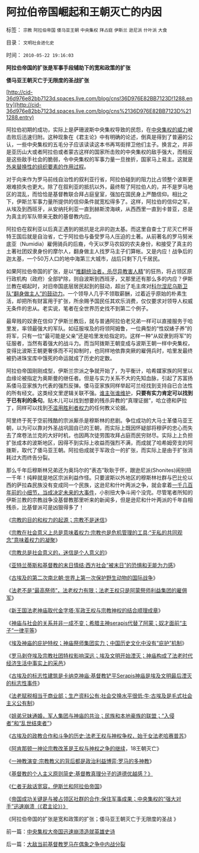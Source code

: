 # 阿拉伯帝国崛起和王朝灭亡的内因

标签： `宗教` `阿拉伯帝国` `倭马亚王朝` `中央集权` `拜占庭` `伊斯兰` `逊尼派` `什叶派` `大食` 

目录： `文明社会进化史`

时间： `2010-05-22 19:16:03`

**阿拉伯帝国的扩张是军事手段辅助下的宽和政策的扩张**

**倭马亚王朝灭亡于无限度的圣战扩张**

[http://cid-36d976e82bb7123d.spaces.live.com/blog/cns!36D976E82BB7123D!1288.entry](http://cid-36d976e82bb7123d.spaces.live.com/blog/cns%2136D976E82BB7123D%211288.entry)

阿拉伯初期的成功，实际上是萨珊波斯中央集权导致的民怨，在[中央集权的威力](../../../2010/5/15/“权力－权利－义务”模型即奴隶制.md)被击败后迅速归附。这种现象在《君主论》中有明确的论述，倒真是得到了普遍的公认，一些中央集权的五毛分子应该读读这本书再骂街捍卫他们主子。换言之，并非是亚历山大或者阿拉伯或者蒙古这样的国家所击败的中央集权的敌手强大，而相反是这些敌手社会的脆弱，令中央集权的军事力量一旦挫折，国家马上易主。这就是[外来替换性的组织要素的作用过程](../../../2010/3/20/政治只是经济学中的一种组织要素.md)。

对于向来作为罗马前线自治性的叙利亚行省，阿拉伯碰到的阻力比占领整个波斯更艰难损失也更大。除了在叙利亚的抵抗以外，最终帮了阿拉伯人的，并不是罗马地区的混乱，而恰恰是基督教联合拜占庭皇室，强加在国民身上严酷信仰。相比之下，伊斯兰军事力量所提供的信仰条件就宽松得多了。这样，阿拉伯的信仰之军，从埃及到西班牙，从安纳托利亚一直到赫斯滂海峡，从西西里一直到卡普亚，总是为真主的军队带来无数的基督教内应。

阿拉伯在叙利亚以后真正遇到的抵抗是北非的迦太基。而这里自查士丁尼灭亡杯哥特王国后就是自治省，亡于阿拉伯与备受罗马人压迫的土著。从前著名的罗马努米底亚（Numidia）雇佣骑兵的后裔，今天以罗马农奴的农夫身份，和接受了真主的土著社团奴隶身份的摩尔人，翻身做主人找罗马主子们算帐。又是内应！战争后的迦太基，一个50万人口的地中海第三大城市，战后只剩下几千居民。

如果阿拉伯帝国的扩张，是以“[推翻统治者，杀尽异教害人精](../../../2010/5/20/人民领袖人民爱，人民领袖爱人民.md)”的狂热，将占领区原行政机构（政府）全部铲除，则自波斯到西班牙，又那里还有那么多的内应？伊斯兰教在崛起时，对旧帝国底层居民起到的鼓动，超出了毛主席对[科尔涅尼乌斯卫队“翻身做主人”的鼓动力](../../../2009/8/6/被杀的猴子和被吓的鸡.md)。一个领导人几乎不领取薪酬，过着近乎原始的朴素生活，却把所有财富用于扩张，所余赐予国民任其欢乐消费，仅仅要求对领导人权威无条件的忠从。老实说，笔者在全世界历史找不到第二个例子。

最卑贱的奴隶在信仰了伊斯兰教后，就与普通阿拉伯老兄弟一样可以直接服务于哈里发，率领最强大的军队。如征服埃及的将领阿姆鲁，一位典型的“性奴婊子养”的将军，只有一位“最可能是父亲”还是哈里发给指定的。这样一种“从奴隶到将军”的征服者，当然有着强大的战斗力。而当阿拨斯王朝变成与波斯王朝一样中央集权，变得比波斯王朝更奢侈而不可抑制时，也同样地依靠突厥的雇佣兵时，哈里发最终被扔进珠宝库中饿死的命运就成了历史的定数。

阿拉伯帝国刚刚成型，伊斯兰宗派之争就开始了，为平衡计，哈希媒家族的阿里以血缘论被指定为奥斯曼的继任者。但是与实力关系不大的先知血脉，引起了苏富扬系倭马亚家族为代表的强烈反弹。倭马亚家族同样举起可兰经找到支持自已合法性的所有经文。这类经文里逻辑关联不强。[谁主张谁维护](../../../2010/5/12/法治什么条件下是合理的？是低成本的？.md)，**只要有实力肯定可以找到于已有利的条句**。贴木儿可以找到想要的残杀异教的“真理证据”，哈立德和萨拉丁，同样可以找到[不滥用胜利者权力](../../../2010/5/19/既得利益者与“统治者”全无关联.md)的任何教义论据。

阿里终于死于空前残酷的宗派厮杀是穆斯林的悲剧。争位成功的大马士革倭马亚王朝，以为可以靠对外圣战巩固自已的王朝，而实际上既因怀疑部将穆萨的忠心而失去了席卷法兰克的大好时机，也因两次徒劳围攻拜占庭而民穷财尽。实际上上负担扩张成本的波斯地区，因得不到实际上收益而强烈不满，而成就了哈希姆旁支的阿拨斯，取代了倭马亚王朝。阿拉伯成就于军政合一的扩张，而实际上是由于扩张消耗过大而终告分裂。

那么千年后穆斯林兄弟还为奥玛尔的“表态”耿耿于怀，跟逊尼派(Shonites)闹别扭一千年！纯粹就是地区宗派利益作怪。只要波斯以外地区的穆斯林社群与巴比伦以西的萨拉森民族没有变成同一个民族，这逊尼和什叶两派之争，就会拿着[一千几百年前的小细节，当成决定未来的大事件](../../../2010/4/19/“秘闻秘籍决定论”唯心历史和现实观体现的“国民文化.md)，小别扭大争斗闹个没完。尽管笔者所知的伊斯兰教的宗教战争没基督教那里听来的新闻多，但是逊尼和什叶两派的千年自相残杀，比基督派可是凶狠得多了！

《[宗教的目的和权力的起源；宗教不是迷信](../../../2010/4/13/宗教的目的和权力的起源；宗教不是迷信.md)》

《[宗教在社会意义上总是意味着权力;宗教也是危机管理的工具;“无私的共同观念”意味着权力的凝聚](../../../2010/4/13/宗教也是危机管理的工具.md)》

《[宗教总是社会意义的，迷信是个人意义的](../../../2010/4/14/宗教总是社会意义的，迷信是个人意义的.md)》

《[亚特兰蒂斯和基督教的末日情结;西方社会“被末日”的恐惧和无能为力感](../../../2010/5/4/亚特兰蒂斯和基督教的末日情结和“被末日”的恐惧.md)》

《[古埃及的第二次南北朝;世界上第一次保护野生动物的国际战争](../../../2010/5/5/世界上第一次保护野生动物的国际战争.md)》

《[法老不是“最高祭师”，法老权力有限；法老王权只是阿蒙祭师利益集团的雇佣军](../../../2010/5/5/古埃及的历史不是法老的历史.md)》

《[新王国法老神庙取代金字塔;军政王权与宗教神权的结合顺理成章](../../../2010/5/5/王权与宗教神权的互利结合.md)》

《[神庙与社会的关系并非一成不变；希腊主神serapis代替了阿蒙；奴才面前“主子”一律平等](../../../2010/5/8/古埃及：奴才面前“主子”一律平等.md)》

《[埃及神庙的庇护特权；神庙祭师集团实力；中国历史文化中没有“庇护”机制](http://blog.sina.com.cn/s/blog_5563a64d0100iaji.html)》

《[罗马剥夺埃及宗教社团特权影响深远；埃及文明开始湮灭；神庙构成了法老时代经济生活中事实上的采邑](../../../2010/5/8/神庙构成了法老时代经济生活中事实上的采邑.md)》

《[古埃及的标志性建筑是卡纳克神庙;基督教铲平Serapis神庙是埃及文明最后湮灭的标志性事件](../../../2010/5/13/Serapis神庙标志埃及文明最后湮灭.md)》

《[法老赋税相当于商业部；生产资料公有;社会交换水平很低;牛;古埃及是毛式社会主义公有制](../../../2010/5/13/古埃及近似毛式社会主义公有制,和牛.md)》

《[姐弟兄妹通婚，军人集团与神庙的共治；民族和本地豪族的联盟；“入侵者”和“乱世结束者”](../../../2010/5/13/“入侵者”和“乱世结束者”常常是外族雇佣军.md)》

《[古埃及的政教合作和斗争的历史;法老王权与神权争权，始于女法老哈赛普苏](../../../2010/5/21/古埃及的政教合作和斗争的历史.md)》

《[阿肯那顿一神论宗教改革是王权与神权之争的继续](../../../2010/5/21/阿肯那顿一神论宗教改革，18王朝灭亡.md)，18王朝灭亡》

《[一神教演变;宗教教义的背后都是政治利益博弈;罗马的多神教](../../../2010/5/21/一神教和多神教的政治利益.md)》

《[基督教的个人主义原则简史;基督教真理分子的道德优越感？》](../../../2010/5/21/基督教个人主义价值观简史.md)

《[仁者无敌话宽容，伊斯兰和阿拉伯帝国](../../../2010/5/22/仁者无敌话宽容，伊斯兰和阿拉伯帝国.md)》

《[帝国成功关键是与被占领区社群的合作;保住军事成果；中央集权的“强大对手”迅速崩溃（《君主论》）》](../../../2010/5/22/中央集权大帝国迅速崩溃造就英雄史诗.md)

《阿拉伯帝国的扩张是宽和政策的扩张；倭马亚王朝灭亡于无限度的圣战 》



前一篇：[中央集权大帝国迅速崩溃造就英雄史诗](../../../2010/5/22/中央集权大帝国迅速崩溃造就英雄史诗.md)

后一篇：[大敌当前基督教罗马在偶象之争中内战分裂](../../../2010/5/23/大敌当前基督教罗马在偶象之争中内战分裂.md)